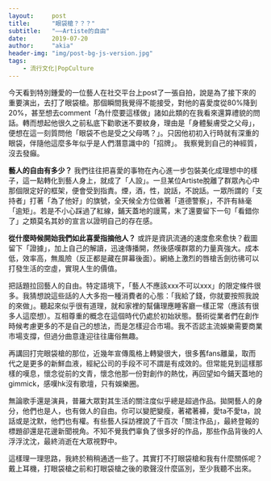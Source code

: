 ```yaml
---
layout:     post
title:      "眼袋槍？？？"
subtitle:   "——Artiste的自由"
date:       2019-07-20
author:     "akia"
header-img: "img/post-bg-js-version.jpg"
tags:
    - 流行文化|PopCulture 
---
```

今天看到特別鍾愛的一位藝人在社交平台上post了一張自拍，說是為了接下來的重要演出，去打了眼袋槍。那個瞬間我覺得不能接受，對他的喜愛度從80%降到20%，甚至想去comment「為什麼要這樣做」諸如此類的在我看來還算禮貌的問話。轉而想起他很久之前私底下勸歌迷不要紋身，理由是「身體髮膚受之父母」，便想在這一刻質問他「眼袋不也是受之父母嗎？」。只因他初初入行時就有深重的眼袋，伴隨他這麼多年似乎是人們潛意識中的「招牌」。
我察覺到自己的神經質，沒去發癲。

**藝人的自由有多少？**
我們往往把喜愛的事物在內心進一步包裝美化成理想中的樣子，這一點轉化到藝人身上，就成了「人設」。一旦某位Artiste脫離了群眾內心中那個限定好的框架，便會受到指責。煙，酒，性，說話，不說話。一眾所謂的「支持者」打著「為了他好」的旗號，全天候全方位做著「道德警察」，不許有絲毫「逾矩」。若是不小心踩過了紅線，鋪天蓋地的謾罵，末了還要留下一句「看錯你了」之類莫名其妙的宣言以證明自己的存在感。

**從什麼時候開始我們如此喜愛指摘他人？**
或許是資訊流通的速度愈來愈快？截圖留下「證據」，加上自己的解讀，迅速傳播開，然後感嘆群眾的力量真強大。成本低，效率高，無風險（反正都是藏在屏幕後面）。網絡上激烈的唇槍舌劍彷彿可以打發生活的空虛，實現人生的價值。

把話題拉回藝人的自由。特定語境下，「藝人不應該xxx不可以xxx」的限定條件很多。我猜想說這些話的人大多抱一種消費者的心態：「我給了錢，你就要按照我說的來做」。聽起來似乎很有道理，就和家裡的幫傭理應睡客廳一樣正常（應該有很多人這麼想）。互相尊重的概念在這個時代仍處於初始狀態。藝術從業者們在創作時候考慮更多的不是自己的想法，而是怎樣迎合市場。我不否認主流娛樂需要商業市場支撐，但過分曲意逢迎往往庸俗無趣。

再講回打完眼袋槍的那位，近幾年宣傳風格上轉變很大，很多舊fans離巢，取而代之是更多的新鮮血液，經紀公司的手段不可不謂是有成效的。但常能見到這樣那樣的嘆息，懷念從前的文青，懷念他那一份對創作的熱忱，再回望如今鋪天蓋地的gimmick，感嘆hk沒有歌壇，只有娛樂圈。

無論歌手還是演員，普羅大眾對其生活的關注度似乎總是超過作品。拋開藝人的身分，他們也是人，也有做人的自由。你可以變肥變瘦，著裙著褲，愛ta不愛ta，說話或是沈默，他們也有權。有些藝人採訪裡說了千百次「關注作品」，最終登報的標題卻還是花邊新聞視角。不知不覺我們辜負了很多好的作品，那些作品背後的人浮浮沈沈，最終消逝在大眾視野中。

這樣理一理思路，我終於稍稍通透一些了。其實打不打眼袋槍和我有什麼關係呢？
戴上耳機，打眼袋槍之前和打眼袋槍之後的歌聲沒什麼區別，至少我聽不出來。

